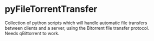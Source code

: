 # pyFileTorrentTransfer
Collection of python scripts which will handle automatic file transfers between clients and a server, using the Bitorrent file transfer protocol. Needs qBittorrent to work.
